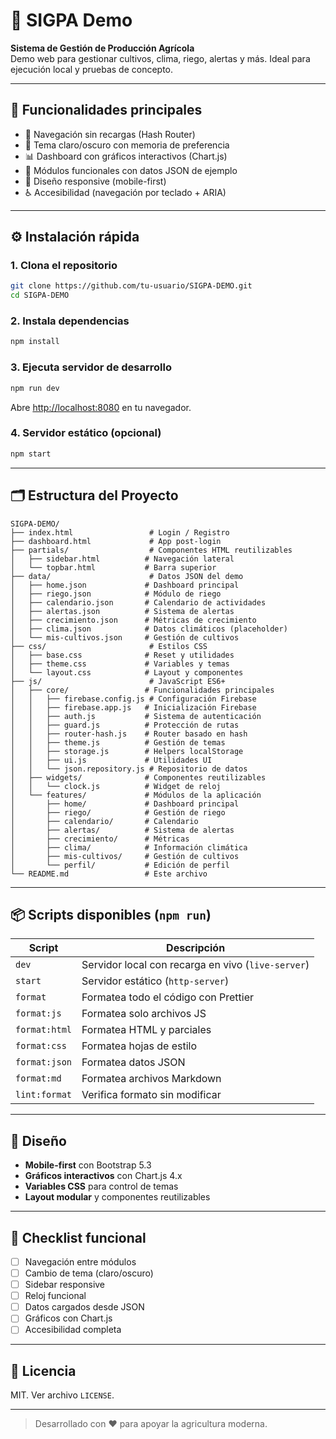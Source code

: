 # 🌾 SIGPA Demo

**Sistema de Gestión de Producción Agrícola**  
Demo web para gestionar cultivos, clima, riego, alertas y más. Ideal para ejecución local y pruebas de concepto.

---

## 🚀 Funcionalidades principales

- 🧭 Navegación sin recargas (Hash Router)
- 🎨 Tema claro/oscuro con memoria de preferencia
- 📊 Dashboard con gráficos interactivos (Chart.js)
- 🧩 Módulos funcionales con datos JSON de ejemplo
- 📱 Diseño responsive (mobile-first)
- ♿ Accesibilidad (navegación por teclado + ARIA)

---

## ⚙️ Instalación rápida

### 1. Clona el repositorio

```bash
git clone https://github.com/tu-usuario/SIGPA-DEMO.git
cd SIGPA-DEMO
```

### 2. Instala dependencias

```bash
npm install
```

### 3. Ejecuta servidor de desarrollo

```bash
npm run dev
```

Abre [http://localhost:8080](http://localhost:8080) en tu navegador.

### 4. Servidor estático (opcional)

```bash
npm start
```

---

## 🗂️ Estructura del Proyecto

```
SIGPA-DEMO/
├── index.html                 # Login / Registro
├── dashboard.html             # App post-login
├── partials/                  # Componentes HTML reutilizables
│   ├── sidebar.html          # Navegación lateral
│   └── topbar.html           # Barra superior
├── data/                      # Datos JSON del demo
│   ├── home.json             # Dashboard principal
│   ├── riego.json            # Módulo de riego
│   ├── calendario.json       # Calendario de actividades
│   ├── alertas.json          # Sistema de alertas
│   ├── crecimiento.json      # Métricas de crecimiento
│   ├── clima.json            # Datos climáticos (placeholder)
│   └── mis-cultivos.json     # Gestión de cultivos
├── css/                       # Estilos CSS
│   ├── base.css              # Reset y utilidades
│   ├── theme.css             # Variables y temas
│   └── layout.css            # Layout y componentes
├── js/                        # JavaScript ES6+
│   ├── core/                 # Funcionalidades principales
│   │   ├── firebase.config.js # Configuración Firebase
│   │   ├── firebase.app.js   # Inicialización Firebase
│   │   ├── auth.js           # Sistema de autenticación
│   │   ├── guard.js          # Protección de rutas
│   │   ├── router-hash.js    # Router basado en hash
│   │   ├── theme.js          # Gestión de temas
│   │   ├── storage.js        # Helpers localStorage
│   │   ├── ui.js             # Utilidades UI
│   │   └── json.repository.js # Repositorio de datos
│   ├── widgets/              # Componentes reutilizables
│   │   └── clock.js          # Widget de reloj
│   └── features/             # Módulos de la aplicación
│       ├── home/             # Dashboard principal
│       ├── riego/            # Gestión de riego
│       ├── calendario/       # Calendario
│       ├── alertas/          # Sistema de alertas
│       ├── crecimiento/      # Métricas
│       ├── clima/            # Información climática
│       ├── mis-cultivos/     # Gestión de cultivos
│       └── perfil/           # Edición de perfil
└── README.md                 # Este archivo
```

---

## 📦 Scripts disponibles (`npm run`)

| Script         | Descripción                                 |
|----------------|---------------------------------------------|
| `dev`          | Servidor local con recarga en vivo (`live-server`) |
| `start`        | Servidor estático (`http-server`)           |
| `format`       | Formatea todo el código con Prettier        |
| `format:js`    | Formatea solo archivos JS                   |
| `format:html`  | Formatea HTML y parciales                   |
| `format:css`   | Formatea hojas de estilo                    |
| `format:json`  | Formatea datos JSON                         |
| `format:md`    | Formatea archivos Markdown                  |
| `lint:format`  | Verifica formato sin modificar              |

---

## 📐 Diseño

- **Mobile-first** con Bootstrap 5.3
- **Gráficos interactivos** con Chart.js 4.x
- **Variables CSS** para control de temas
- **Layout modular** y componentes reutilizables

---

## 🧪 Checklist funcional

- [ ] Navegación entre módulos
- [ ] Cambio de tema (claro/oscuro)
- [ ] Sidebar responsive
- [ ] Reloj funcional
- [ ] Datos cargados desde JSON
- [ ] Gráficos con Chart.js
- [ ] Accesibilidad completa

---

## 📄 Licencia

MIT. Ver archivo `LICENSE`.

---

> Desarrollado con ❤️ para apoyar la agricultura moderna.

